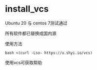 # install_vcs

Ubuntu 20 与 centos 7测试通过

所有软件都已替换成国内源

使用方法
```
bash <(curl -Lso- https://u.shyi.io/vcs)
```

使用vcs可获取帮助
